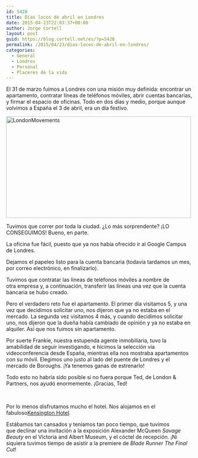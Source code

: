 ```yaml
---
id: 5428
title: Días locos de abril en Londres
date: 2015-04-23T22:03:37+00:00
author: Jorge Cortell
layout: post
guid: https://blog.cortell.net/es/?p=5428
permalink: /2015/04/23/dias-locos-de-abril-en-londres/
categories:
  - General
  - Londres
  - Personal
  - Placeres de la vida
---
```

El 31 de marzo fuimos a Londres con una misión muy definida: encontrar un apartamento, contratar líneas de teléfonos móviles, abrir cuentas bancarias, y firmar el espacio de oficinas. Todo en dos días y medio, porque aunque volvimos a España el 3 de abril, era un día festivo.

[<img class=" aligncenter" src="https://farm8.staticflickr.com/7602/17198397232_1f52042e1b.jpg" alt="LondonMovements" width="500" height="274" />](https://www.flickr.com/photos/jcortell/17198397232 "LondonMovements by Jorge Cortell, on Flickr")

Tuvimos que correr por toda la ciudad. ¿Lo más sorprendente? ¡LO CONSEGUIMOS! Bueno, en parte.

La oficina fue fácil, puesto que ya nos había ofrecido ir al Google Campus de Londres.

Dejamos el papeleo listo para la cuenta bancaria (todavía tardamos un mes, por correo electrónico, en finalizarlo).

Tuvimos que contratar las líneas de teléfonos móviles a nombre de otra empresa y, a continuación, transferir las líneas una vez que la cuenta bancaria se hubo creado.

Pero el verdadero reto fue el apartamento. El primer día visitamos 5, y una vez que decidimos solicitar uno, nos dijeron que ya no estaba en el mercado. La segunda vez visitamos 4 más, y cuando decidimos solicitar uno, nos dijeron que la dueña había cambiado de opinión y ya no estaba en alquiler. Así que nos fuimos sin apartamento.

Por suerte Frankie, nuestra estupenda agente inmobiliaria, tuvo la amabilidad de seguir investigando, e hicimos la selección via videoconferencia desde España, mientras ella nos mostraba apartamentos con su móvil. Elegimos uno justo al lado del puente de Londres y el mercado de Boroughs. ¡Ya tenemos ganas de estrenarlo!

Todo esto no habría sido posible si no fuera porque Ted, de London & Partners, nos ayudó enormemente. ¡Gracias, Ted!

&nbsp;

Por lo menos disfrutamos mucho el hotel. Nos alojamos en el fabuloso<a href="https://www.doylecollection.com/hotels/the-kensington-hotel" target="_blank">Kensington Hotel</a>.

Estábamos tan cansados y teníamos tan poco tiempo, que tuvimos que declinar una invitación a la exposición Alexander McQueen _Savage Beauty_ en el Victoria and Albert Museum, y el cóctel de recepción. ¡Ni siquiera tuvimos tiempo de asistir a la premiere de _Blade Runner The Final Cut_!